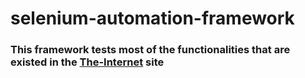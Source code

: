 # selenium-automation-framework

### This framework tests most of the functionalities that are existed in the [The-Internet](https://the-internet.herokuapp.com/) site

